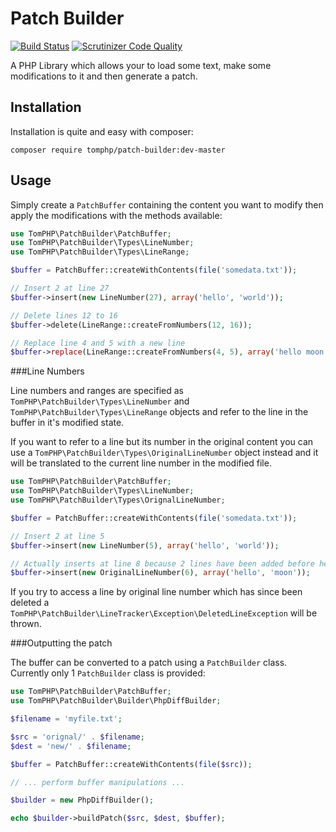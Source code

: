 Patch Builder
=============

[![Build Status](https://travis-ci.org/tomphp/patch-builder.png?branch=master)](https://travis-ci.org/tomphp/patch-builder)
[![Scrutinizer Code Quality](https://scrutinizer-ci.com/g/tomphp/patch-builder/badges/quality-score.png?b=master)](https://scrutinizer-ci.com/g/tomphp/patch-builder/?branch=master)

A PHP Library which allows your to load some text, make some modifications to it
and then generate a patch.

Installation
------------

Installation is quite and easy with composer:

`composer require tomphp/patch-builder:dev-master`

Usage
-----

Simply create a `PatchBuffer` containing the content you want to modify then
apply the modifications with the methods available:

```php
use TomPHP\PatchBuilder\PatchBuffer;
use TomPHP\PatchBuilder\Types\LineNumber;
use TomPHP\PatchBuilder\Types\LineRange;

$buffer = PatchBuffer::createWithContents(file('somedata.txt'));

// Insert 2 at line 27
$buffer->insert(new LineNumber(27), array('hello', 'world'));

// Delete lines 12 to 16
$buffer->delete(LineRange::createFromNumbers(12, 16));

// Replace line 4 and 5 with a new line
$buffer->replace(LineRange::createFromNumbers(4, 5), array('hello moon'));
```

###Line Numbers

Line numbers and ranges are specified as `TomPHP\PatchBuilder\Types\LineNumber`
and `TomPHP\PatchBuilder\Types\LineRange` objects and refer to the line in the 
buffer in it's modified state.

If you want to refer to a line but its number in the original content you can use
a `TomPHP\PatchBuilder\Types\OriginalLineNumber` object instead and it will
be translated to the current line number in the modified file.

```php
use TomPHP\PatchBuilder\PatchBuffer;
use TomPHP\PatchBuilder\Types\LineNumber;
use TomPHP\PatchBuilder\Types\OrignalLineNumber;

$buffer = PatchBuffer::createWithContents(file('somedata.txt'));

// Insert 2 at line 5
$buffer->insert(new LineNumber(5), array('hello', 'world'));

// Actually inserts at line 8 because 2 lines have been added before here.
$buffer->insert(new OriginalLineNumber(6), array('hello', 'moon'));
```

If you try to access a line by original line number which has since been deleted
a `TomPHP\PatchBuilder\LineTracker\Exception\DeletedLineException` will be thrown.

###Outputting the patch

The buffer can be converted to a patch using a `PatchBuilder` class. Currently
only 1 `PatchBuilder` class is provided:

```php
use TomPHP\PatchBuilder\PatchBuffer;
use TomPHP\PatchBuilder\Builder\PhpDiffBuilder;

$filename = 'myfile.txt';

$src = 'orignal/' . $filename;
$dest = 'new/' . $filename;

$buffer = PatchBuffer::createWithContents(file($src));

// ... perform buffer manipulations ...

$builder = new PhpDiffBuilder();

echo $builder->buildPatch($src, $dest, $buffer);
```
